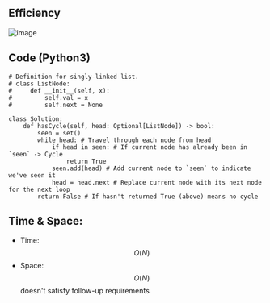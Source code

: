## Efficiency
![image](https://github.com/KCP17/Leetcode-solutions/assets/148914885/c0c96c7d-3c02-4f2a-8300-c0e25a37822c)

## Code (Python3)
```python3 []
# Definition for singly-linked list.
# class ListNode:
#     def __init__(self, x):
#         self.val = x
#         self.next = None

class Solution:
    def hasCycle(self, head: Optional[ListNode]) -> bool:
        seen = set()
        while head: # Travel through each node from head
            if head in seen: # If current node has already been in `seen` -> Cycle
                return True
            seen.add(head) # Add current node to `seen` to indicate we've seen it
            head = head.next # Replace current node with its next node for the next loop
        return False # If hasn't returned True (above) means no cycle
```
## Time & Space:
* Time: $$O(N)$$
* Space: $$O(N)$$ doesn't satisfy follow-up requirements
